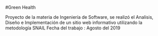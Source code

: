 #Green Health

Proyecto de la materia de Ingeniería de Software, se realizó el Analisis, Diseño e Implementación de un sitio web informativo utilizando la metodología SNAIL
Fecha del trabajo : Agosto del 2019
